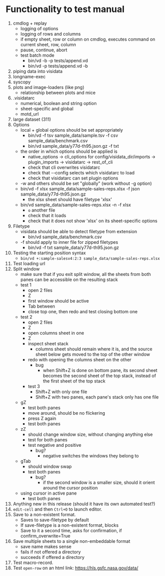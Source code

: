 # Functionality to test manual
1. cmdlog + replay
    - logging of options
    - logging of rows and columns
    - if empty sheet, row or column on cmdlog, executes command on current sheet, row, column
    - pause, continue, abort
    - test batch mode
        - bin/vd -b -p tests/append.vd
        - bin/vd -p tests/append.vd -b
2. piping data into visidata
4. longname-exec
5. syscopy
6. plots and image-loaders (like png)
    - relationship between plots and mice
8. .visidatarc
    - numerical, boolean and string option
    - sheet-specific and global
    - motd_url
10. large dataset (311)
12. Options
    - local + global options should be set appropriately
        - bin/vd -f tsv sample_data/sample.tsv -f csv sample_data/benchmark.csv
        - bin/vd sample_data/y77d-th95.json.gz -f txt
    - the order in which options should be applied is
        - native_options -> cli_options for config/visidata_dir/imports -> plugin_imports -> visidatarc -> rest_of_cli
        - check that cli overwrites visidatarc
        - check that --config selects which visidatarc to load
        - check that visidatarc can set plugin options
    - -w and others should be set "globally" (work without -g option)
    - bin/vd -f xlsx sample_data/sample-sales-reps.xlsx -f json sample_data/y77d-th95.json.gz
        - the xlsx sheet should have filetype 'xlsx'
    - bin/vd sample_data/sample-sales-reps.xlsx -n -f xlsx
        - `o` another file
        - check that it loads
        - check that it does not show 'xlsx' on its sheet-specific options
13. Filetype
    - visidata should be able to detect filetype from extension
        - bin/vd sample_data/benchmark.csv
    - -f should apply to inner file for zipped filetypes
        - bin/vd -f txt sample_data/y77d-th95.json.gz
14. Testing the starting position syntax
    - `bin/vd +:sample-salesv4:2:3 sample_data/sample-sales-reps.xlsx`
15. Test loading url
16. Split window
    - make sure that if you exit split window, all the sheets from both panes can be accessible on the resulting stack
    - test 1
        - open 2 files
        - Z
        - first window should be active
        - Tab between
        - close top one, then redo and test closing bottom one
    - test 2
        - open 2 files
        - Z
        - open columns sheet in one
        - Z
        - inspect sheet stack
            - columns sheet should remain where it is, and the source sheet below gets moved to the top of the other window
        - redo with opening the columns sheet on the other
            - bug
                - when Shift+Z is done on bottom pane, its second sheet becomes the second sheet of the top stack, instead of the first sheet of the top stack
        - test 3
            - Shift+Z with only one file
            - Shift+Z with two panes, each pane's stack only has one file
    - gZ
        - test both panes
        - move around, should be no flickering
        - press Z again
        - test both panes
    - zZ
        - should change window size, without changing anything else
        - test for both panes
        - test negative and positive
            - bug?
                - negative switches the windows they belong to
    - gTab
        - should window swap
        - test both panes
            - bug?
                - if the second window is a smaller size, should it orient around the cursor position
    - using cursor in active pane
        - test both panes
17. Anything new in this release (should it have its own automated test?)
18. `edit-cell` and then `Ctrl+O` to launch editor.
19. Save to a non-existent format.
    - Saves to save-filetype by default
    - If save-filetype is a non-existent format, blocks
    - Save to it a second time, asks for confirmation, if confirm_overwrite=True
20. Save multiple sheets to a single non-embeddable format
    - save name makes sense
    - fails if not offered a directory
    - succeeds if offered a directory
21. Test macro-record.
22. Test `open-row` on an html link: https://hls.gsfc.nasa.gov/data/
